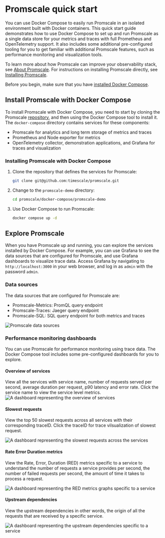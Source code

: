 # Promscale quick start
You can use Docker Compose to easily run Promscale in an isolated environment built
with Docker containers. This quick start guide demonstrates how to use Docker Compose to set
up and run Promscale as a single data store for your metrics and traces with full Prometheus
and OpenTelemetry support. It also includes some additional pre-configured tooling for you
to get familiar with additional Promscale features, such as performance monitoring and
visualization tools.

To learn more about how Promscale can improve your observability stack, see
[About Promscale][about-promscale]. For instructions on installing Promscale directly, see
[Installing Promscale][install-promscale].

Before you begin, make sure that you have [installed Docker Compose][docker-compose].

## Install Promscale with Docker Compose
To install Promscale with Docker Compose, you need to start by cloning the Promscale 
[repository][gh-promscale], and then using the Docker Compose tool to install it. The 
`docker-compose` directory contains services for these components:
* Promscale for analytics and long term storage of metrics and traces
* Prometheus and Node exporter for metrics
* OpenTelemetry collector, demonstration applications, and Grafana for traces and visualization

### Installing Promscale with Docker Compose

<procedure>

1. Clone the repository that defines the services for Promscale:
   ```bash
   git clone git@github.com:timescale/promscale.git
   ```
1. Change to the `promscale-demo` directory:
   ```bash
   cd promscale/docker-compose/promscale-demo
   ```
1. Use Docker Compose to run Promscale:
   ```bash
   docker compose up -d
   ```  

</procedure >

## Explore Promscale
When you have Promscale up and running, you can explore the services installed 
by Docker Compose. For example, you can use Grafana to see the data sources 
that are configured for Promscale, and use Grafana dashboards to visualize trace 
data. Access Grafana by navigating to `http://localhost:3000` in your web browser, 
and log in as `admin` with the password `admin`.

### Data sources
The data sources that are configured for Promscale are:
* Promscale-Metrics: PromQL query endpoint
* Promscale-Traces: Jaeger query endpoint
* Promscale-SQL: SQL query endpoint for both metrics and traces

<img class="main-content__illustration" src="https://s3.amazonaws.com/assets.timescale.com/docs/images/promscale-grafana-datasource-qsg.png" alt="Promscale data sources"/>

### Performance monitoring dashboards
You can use Promscale for performance monitoring using trace data. 
The Docker Compose tool includes some pre-configured dashboards 
for you to explore.

#### Overview of services
View all the services with service name, number of requests served per second,
average duration per request, p90 latency and error rate. Click the service name
to view the service level metrics.
<img class="main-content__illustration" src="https://s3.amazonaws.com/assets.timescale.com/docs/images/apm-services-overview-dashboard.png" alt="A dashboard representing the overview of services"/>

#### Slowest requests
View the top 50 slowest requests across all services with their corresponding traceID.
Click the traceID for trace vilsualization of slowest request.

<img class="main-content__illustration" src="https://s3.amazonaws.com/assets.timescale.com/docs/images/apm-slowest-traces-dashboard.png" alt="A dashboard representing the slowest requests across the services"/>

#### Rate Error Duration metrics
View the Rate, Error, Duration (RED) metrics specific to a service to understand
the number of requests a service provides per second, the number of failed
requests per second, the amount of time it takes to process a request.

<img class="main-content__illustration" src="https://s3.amazonaws.com/assets.timescale.com/docs/images/apm-red-metrics-dashboard.png" alt="A dashboard representing the RED metrics graphs specific to a service"/>

#### Upstream dependencies
View the upstream dependencies in other words, the origin of all the requests that are
received by a specific service.

<img class="main-content__illustration" src="https://s3.amazonaws.com/assets.timescale.com/docs/images/apm-upstream-dependency-dashboard.png" alt="A dashboard representing the upstream dependencies specific to a service"/>

[gh-promscale]: https://github.com/timescale/promscale
[docker-compose]: https://docs.docker.com/compose/install/
[about-promscale]: /promscale/:currentVersion:/about-promscale
[install-promscale]: /promscale/:currentVersion:/installation
